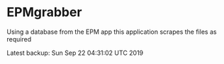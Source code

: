 # EPMgrabber
Using a database from the EPM app this application scrapes the files as required


Latest backup: Sun Sep 22 04:31:02 UTC 2019
